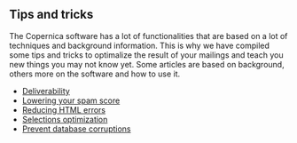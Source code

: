 ## Tips and tricks

The Copernica software has a lot of functionalities that are based on a 
lot of techniques and background information. This is why we have compiled 
some tips and tricks to optimalize the result of your mailings and teach you 
new things you may not know yet. Some articles are based on background, others 
more on the software and how to use it.

* [Deliverability](./deliverability)
* [Lowering your spam score](./some-tips-to-lower-your-email-spam-score)
* [Reducing HTML errors](./reducing-html-errors)
* [Selections optimization](./selections-optimization)
* [Prevent database corruptions](./prevent-database-corruption)
